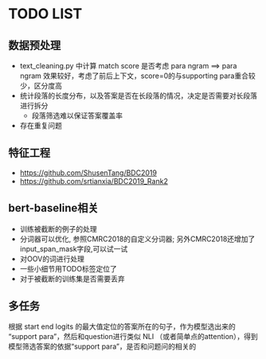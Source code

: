 # TODO LIST
## 数据预处理
- text_cleaning.py 中计算 match score 是否考虑 para ngram ==> para ngram 效果较好，考虑了前后上下文，score=0的与supporting para重合较少，区分度高
- 统计段落的长度分布，以及答案是否在长段落的情况，决定是否需要对长段落进行拆分
    - 段落筛选难以保证答案覆盖率
- 存在重复问题

## 特征工程
- https://github.com/ShusenTang/BDC2019
- https://github.com/srtianxia/BDC2019_Rank2

## bert-baseline相关
- 训练被截断的例子的处理
- 分词器可以优化, 参照CMRC2018的自定义分词器; 另外CMRC2018还增加了input_span_mask字段,可以试一试
- 对OOV的词进行处理
- 一些小细节用TODO标签定位了
- 对于被截断的训练集是否需要丢弃

## 多任务
根据 start end logits 的最大值定位的答案所在的句子，作为模型选出来的 “support para”，然后和question进行类似 NLI （或者简单点的attention），得到模型筛选答案的依据“support para”，是否和问题问的相关的
